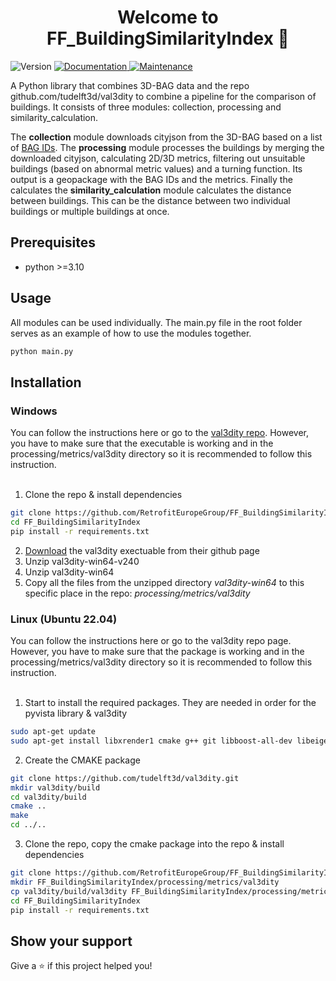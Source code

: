 <h1 align="center">Welcome to FF_BuildingSimilarityIndex 👋</h1>
<p>
  <img alt="Version" src="https://img.shields.io/badge/version-0.0.1-blue.svg?cacheSeconds=2592000" />
  <a href="https://github.com/RetrofitEuropeGroup/FF_BuildingSimilarityIndex#readme" target="_blank">
    <img alt="Documentation" src="https://img.shields.io/badge/documentation-yes-brightgreen.svg" />
  </a>
  <a href="https://github.com/RetrofitEuropeGroup/FF_BuildingSimilarityIndex/graphs/commit-activity" target="_blank">
    <img alt="Maintenance" src="https://img.shields.io/badge/Maintained%3F-yes-green.svg" />
  </a>
</p>

A Python library that combines 3D-BAG data and the repo github.com/tudelft3d/val3dity to combine a pipeline for the comparison of buildings. It consists of three modules: collection, processing and similarity_calculation. 

The <b>collection</b> module downloads cityjson from the 3D-BAG based on a list of [BAG IDs](https://www.geobasisregistraties.nl/basisregistraties/adressen-en-gebouwen). The <b>processing</b> module processes the buildings by merging the downloaded cityjson, calculating 2D/3D metrics, filtering out unsuitable buildings (based on abnormal metric values) and a turning function. Its output is a geopackage with the BAG IDs and the metrics. Finally the calculates the <b>similarity_calculation</b> module calculates the distance between buildings. This can be the distance between two individual buildings or multiple buildings at once.

## Prerequisites

- python >=3.10

## Usage
All modules can be used individually. The main.py file in the root folder serves as an example of how to use the modules together.

```bash
python main.py
```


## Installation

### Windows
You can follow the instructions here or go to the [val3dity repo](https://github.com/tudelft3d/val3dity). However, you have to make sure that the executable is working and in the processing/metrics/val3dity directory so it is recommended to follow this instruction. <br></br>

1. Clone the repo & install dependencies

```bash
git clone https://github.com/RetrofitEuropeGroup/FF_BuildingSimilarityIndex.git
cd FF_BuildingSimilarityIndex
pip install -r requirements.txt
```

2. [Download](https://github.com/tudelft3d/val3dity/releases/download/2.4.0/val3dity-win64-v240.zip) the val3dity exectuable from their github page
3. Unzip val3dity-win64-v240
4. Unzip val3dity-win64
5. Copy all the files from the unzipped directory <i>val3dity-win64</i> to this specific place in the repo: <i>processing/metrics/val3dity</i>


### Linux (Ubuntu 22.04)
You can follow the instructions here or go to the val3dity repo page. However, you have to make sure that the package is working and in the processing/metrics/val3dity directory so it is recommended to follow this instruction. <br></br>

1. Start to install the required packages. They are needed in order for the pyvista library & val3dity
```bash
sudo apt-get update
sudo apt-get install libxrender1 cmake g++ git libboost-all-dev libeigen3-dev libgeos++-dev libcgal-dev libgl1
````


2. Create the CMAKE package
```bash
git clone https://github.com/tudelft3d/val3dity.git
mkdir val3dity/build
cd val3dity/build
cmake ..
make
cd ../..
```

3. Clone the repo, copy the cmake package into the repo & install dependencies
```bash
git clone https://github.com/RetrofitEuropeGroup/FF_BuildingSimilarityIndex.git
mkdir FF_BuildingSimilarityIndex/processing/metrics/val3dity
cp val3dity/build/val3dity FF_BuildingSimilarityIndex/processing/metrics/val3dity/val3dity
cd FF_BuildingSimilarityIndex
pip install -r requirements.txt
```



## Show your support

Give a ⭐️ if this project helped you!